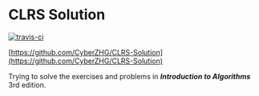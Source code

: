 CLRS Solution
=============

[![travis-ci](https://travis-ci.org/CyberZHG/CLRS-Solution.svg)](https://travis-ci.org/CyberZHG/CLRS-Solution)

[https://github.com/CyberZHG/CLRS-Solution](https://github.com/CyberZHG/CLRS-Solution)

Trying to solve the exercises and problems in __*Introduction to Algorithms*__ 3rd edition.
